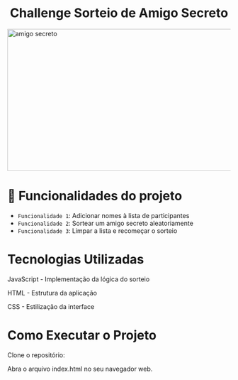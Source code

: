 <h1 align="center"> Challenge Sorteio de Amigo Secreto </h1>
<img width="954" height="320" alt="amigo secreto" src="https://github.com/user-attachments/assets/89f902b5-2acd-4c4f-b525-cd27b4ac3749" />


# :hammer: Funcionalidades do projeto
- `Funcionalidade 1`: Adicionar nomes à lista de participantes
- `Funcionalidade 2`: Sortear um amigo secreto aleatoriamente
- `Funcionalidade 3`: Limpar a lista e recomeçar o sorteio



# Tecnologias Utilizadas
JavaScript - Implementação da lógica do sorteio

HTML - Estrutura da aplicação

CSS - Estilização da interface


# Como Executar o Projeto

Clone o repositório:

Abra o arquivo index.html no seu navegador web.
